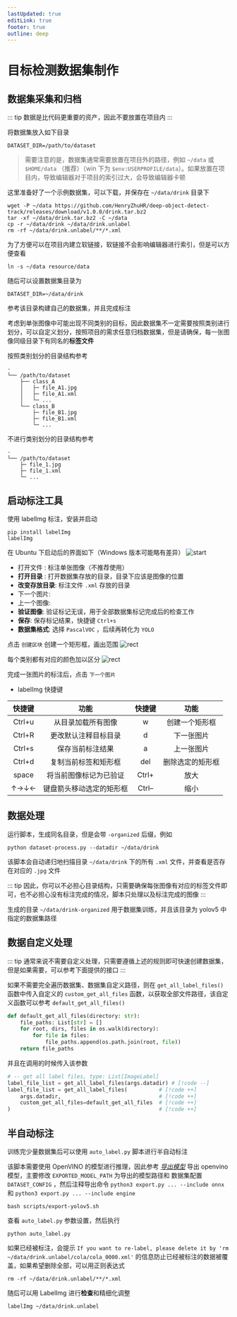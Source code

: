```yaml
---
lastUpdated: true
editLink: true
footer: true
outline: deep
---
```


# 目标检测数据集制作

## 数据集采集和归档

::: tip
数据是比代码更重要的资产，因此不要放置在项目内
:::

将数据集放入如下目录

```shell
DATASET_DIR=/path/to/dataset
```

> 需要注意的是，数据集通常需要放置在项目外的路径，例如 `~/data` 或 `$HOME/data` （推荐）（win 下为 `$env:USERPROFILE/data`）。如果放置在项目内，导致编辑器对于项目的索引过大，会导致编辑器卡顿

这里准备好了一个示例数据集，可以下载，并保存在 `~/data/drink` 目录下

```shell
wget -P ~/data https://github.com/HenryZhuHR/deep-object-detect-track/releases/download/v1.0.0/drink.tar.bz2
tar -xf ~/data/drink.tar.bz2 -C ~/data
cp -r ~/data/drink ~/data/drink.unlabel
rm -rf ~/data/drink.unlabel/**/*.xml
```

为了方便可以在项目内建立软链接，软链接不会影响编辑器进行索引，但是可以方便查看
    
```shell
ln -s ~/data resource/data
```

随后可以设置数据集目录为
```shell
DATASET_DIR=~/data/drink
```

参考该目录构建自己的数据集，并且完成标注

考虑到单张图像中可能出现不同类别的目标，因此数据集不一定需要按照类别进行划分，可以自定义划分，按照项目的需求任意归档数据集，但是请确保，每一张图像同级目录下有同名的**标签文件**

按照类别划分的目录结构参考
```shell
·
└── /path/to/dataset
    ├── class_A         
    │   ├─ file_A1.jpg
    │   ├─ file_A1.xml
    │   └─ ...
    └── class_B       
        ├─ file_B1.jpg
        ├─ file_B1.xml
        └─ ...
```

不进行类别划分的目录结构参考
```shell
·
└── /path/to/dataset    
    ├─ file_1.jpg
    ├─ file_1.xml
    └─ ...
```


## 启动标注工具

使用 labelImg 标注，安装并启动
```shell
pip install labelImg
labelImg
```

在 Ubuntu 下启动后的界面如下（Windows 版本可能略有差异）
![start](./dataset/images/labelImg-start.png)

<!-- ![start](./dataset/images/labelImg-start-1.png) -->

- 打开文件 : 标注单张图像（不推荐使用）
- **打开目录** : 打开数据集存放的目录，目录下应该是图像的位置
- **改变存放目录**: 标注文件 `.xml` 存放的目录
- 下一个图片: 
- 上一个图像: 
- **验证图像**: 验证标记无误，用于全部数据集标记完成后的检查工作
- **保存**: 保存标记结果，快捷键 `Ctrl+s`
- **数据集格式**: 选择 `PascalVOC` ，后续再转化为 `YOLO`

点击 `创建区块` 创建一个矩形框，画出范围
![rect](./dataset/images/labelImg-rect-1.png)

每个类别都有对应的颜色加以区分
![rect](./dataset/images/labelImg-rect-3.png)

完成一张图片的标注后，点击 `下一个图片`

- labelImg 快捷键

| 快捷键 |           功能           | 快捷键 |       功能       |
| :----: | :----------------------: | :----: | :--------------: |
| Ctrl+u |    从目录加载所有图像    |   w    |  创建一个矩形框  |
| Ctrl+R |   更改默认注释目标目录   |   d    |    下一张图片    |
| Ctrl+s |     保存当前标注结果     |   a    |    上一张图片    |
| Ctrl+d |   复制当前标签和矩形框   |  del   | 删除选定的矩形框 |
| space  |  将当前图像标记为已验证  | Ctrl+  |       放大       |
|  ↑→↓←  | 键盘箭头移动选定的矩形框 | Ctrl–  |       缩小       |

## 数据处理

运行脚本，生成同名目录，但是会带 `-organized` 后缀，例如
```shell
python dataset-process.py --datadir ~/data/drink
```

该脚本会自动递归地扫描目录 `~/data/drink` 下的所有 `.xml` 文件，并查看是否存在对应的 `.jpg` 文件

::: tip
因此，你可以不必担心目录结构，只需要确保每张图像有对应的标签文件即可，也不必担心没有标注完成的情况，脚本只处理以及标注完成的图像
:::

生成的目录 `~/data/drink-organized` 用于数据集训练，并且该目录为 yolov5 中指定的数据集路径


## 数据自定义处理

::: tip
通常来说不需要自定义处理，只需要遵循上述的规则即可快速创建数据集，但是如果需要，可以参考下面提供的接口
:::

如果不需要完全遍历数据集、数据集自定义路径，则在 `get_all_label_files()` 函数中传入自定义的 `custom_get_all_files` 函数，以获取全部文件路径，该自定义函数可以参考 `default_get_all_files()`

```python
def default_get_all_files(directory: str):
    file_paths: List[str] = []
    for root, dirs, files in os.walk(directory):
        for file in files:
            file_paths.append(os.path.join(root, file))
    return file_paths
```

并且在调用的时候传入该参数

```python
# -- get all label files, type: List[ImageLabel]
label_file_list = get_all_label_files(args.datadir) # [!code --]
label_file_list = get_all_label_files(          # [!code ++]
    args.datadir,                               # [!code ++]
    custom_get_all_files=default_get_all_files  # [!code ++]
)                                               # [!code ++]
```



## 半自动标注

训练完少量数据集后可以使用 `auto_label.py` 脚本进行半自动标注

该脚本需要使用 OpenVINO 的模型进行推理，因此参考 [*导出模型*](./deploy.md#导出模型) 导出 openvino 模型，主要修改 `EXPORTED_MODEL_PATH` 为导出的模型路径和 数据集配置 `DATASET_CONFIG` ，然后注释导出命令 `python3 export.py ... --include onnx ` 和 `python3 export.py ... --include engine `

```shell
bash scripts/export-yolov5.sh
```

查看 `auto_label.py` 参数设置，然后执行
```shell
python auto_label.py
```

如果已经被标注，会提示 `If you want to re-label, please delete it by 'rm ~/data/drink.unlabel/cola/cola_0000.xml'` 的信息防止已经被标注的数据被覆盖，如果希望删除全部，可以用正则表达式
```shell
rm -rf ~/data/drink.unlabel/**/*.xml
```

随后可以用 LabelImg 进行**检查**和精细化调整
```shell
labelImg ~/data/drink.unlabel
```